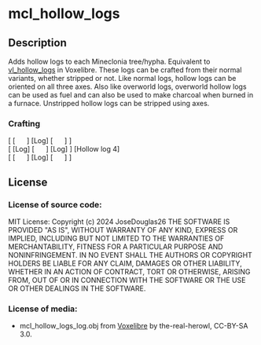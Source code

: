 # mcl_hollow_logs
## Description
Adds hollow logs to each Mineclonia tree/hypha. Equivalent to [vl_hollow_logs](https://git.minetest.land/VoxeLibre/VoxeLibre/src/branch/master/mods/ITEMS/vl_hollow_logs) in Voxelibre. These logs can be crafted from their normal variants, whether stripped or not. Like normal logs, hollow logs can be oriented on all three axes. Also like overworld logs, overworld hollow logs can be used as fuel and can also be used to make charcoal when burned in a furnace. Unstripped hollow logs can be stripped using axes.

### Crafting
[ \[&nbsp; &nbsp; &nbsp; \] \[Log\] \[&nbsp; &nbsp; &nbsp; \] ] <br>
[ \[Log\] \[&nbsp; &nbsp; &nbsp; \] \[Log\] ] [Hollow log 4] <br>
[ \[&nbsp; &nbsp; &nbsp; \] \[Log\] \[&nbsp; &nbsp; &nbsp; \] ] <br>

## License
### License of source code:
MIT License:
Copyright (c) 2024 JoseDouglas26
THE SOFTWARE IS PROVIDED "AS IS", WITHOUT WARRANTY OF ANY KIND, EXPRESS OR IMPLIED, INCLUDING BUT NOT LIMITED TO THE WARRANTIES OF MERCHANTABILITY, FITNESS FOR A PARTICULAR PURPOSE AND NONINFRINGEMENT. IN NO EVENT SHALL THE AUTHORS OR COPYRIGHT HOLDERS BE LIABLE FOR ANY CLAIM, DAMAGES OR OTHER LIABILITY, WHETHER IN AN ACTION OF CONTRACT, TORT OR OTHERWISE, ARISING FROM, OUT OF OR IN CONNECTION WITH THE SOFTWARE OR THE USE OR OTHER DEALINGS IN THE SOFTWARE.

### License of media:
* mcl_hollow_logs_log.obj from [Voxelibre](https://git.minetest.land/VoxeLibre/VoxeLibre/src/branch/master/mods/ITEMS/vl_hollow_logs/models) by the-real-herowl, CC-BY-SA 3.0.

